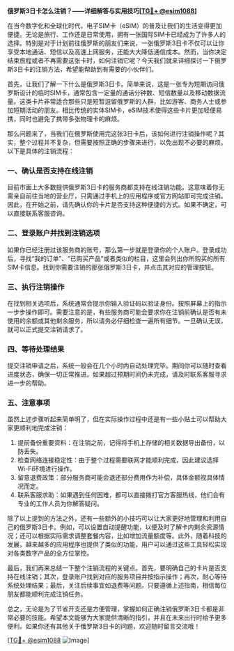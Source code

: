 **俄罗斯3日卡怎么注销？——详细解答与实用技巧[[TG💪+ @esim1088](https://t.me/s/esim1088)]**

在当今数字化和全球化时代，电子SIM卡（eSIM）的普及让我们的生活变得更加便捷。无论是旅行、工作还是日常使用，拥有一张国际SIM卡已经成为了许多人的选择。特别是对于计划前往俄罗斯的朋友们来说，一张俄罗斯3日卡不仅可以让你享受本地通话、短信以及高速上网服务，还能大大降低通信成本。然而，当你决定结束旅程或者不再需要这张卡时，如何注销它呢？今天我们就来详细探讨一下俄罗斯3日卡的注销方法，希望能帮助到有需要的小伙伴们。

首先，让我们了解一下什么是俄罗斯3日卡。简单来说，这是一张专为短期访问俄罗斯设计的临时SIM卡，通常包含一定量的通话分钟数、短信数量以及移动数据流量。这类卡片非常适合那些只是短暂逗留俄罗斯的人群，比如游客、商务人士或参加短期活动的朋友。相比传统的实体SIM卡，eSIM技术使得这些卡片更加轻便易携，同时也避免了携带多张物理卡的麻烦。

那么问题来了，当我们在俄罗斯使用完这张3日卡后，该如何进行注销操作呢？其实，整个过程并不复杂，但需要按照正确的步骤来进行，以免出现不必要的麻烦。以下是具体的注销流程：

### 一、确认是否支持在线注销
目前市面上大多数提供俄罗斯3日卡的服务商都支持在线注销功能。这意味着你无需亲自前往当地的营业厅，只需通过手机上的应用程序或官方网站即可完成注销。因此，在开始之前，请先确认你的卡片是否支持这种便捷的方式。如果不确定，可以直接联系客服咨询。

### 二、登录账户并找到注销选项
如果你已经注册过该服务商的账号，那么第一步就是登录你的个人账户。登录成功后，寻找“我的订单”、“已购买产品”或者类似的栏目，这里会列出你所购买的所有SIM卡信息。找到你需要注销的那张俄罗斯3日卡，并点击其对应的管理按钮。

### 三、执行注销操作
在找到相关选项后，系统通常会提示你输入验证码以验证身份。按照屏幕上的指示一步步操作即可。需要注意的是，有些服务商可能会要求你在注销前确认是否有未使用的余额或其他剩余服务，所以请务必仔细检查一遍所有细节。一旦确认无误，就可以正式提交注销请求了。

### 四、等待处理结果
提交注销申请之后，系统一般会在几个小时内自动处理完毕。期间你可以随时查看进度状态，确保一切正常推进。如果超过预期时间仍未完成，请及时联系客服寻求进一步的帮助。

### 五、注意事项
虽然上述步骤听起来简单明了，但在实际操作过程中还是有一些小贴士可以帮助大家更顺利地完成注销：
1. 提前备份重要资料：在注销之前，记得将手机上存储的相关数据导出备份，以防丢失。
2. 检查网络连接稳定性：由于整个过程需要联网才能顺利完成，因此建议选择Wi-Fi环境进行操作。
3. 留意退费政策：部分服务商可能会退还部分费用作为补偿，具体金额视具体情况而定。
4. 联系客服求助：如果遇到任何困难，都可以直接拨打官方客服热线，他们会有专业的工作人员为你解答疑问。

除了以上提到的方法之外，还有一些额外的小技巧可以让大家更好地管理和利用自己的俄罗斯3日卡。例如，可以设置自动提醒功能，以便及时了解卡内剩余资源情况；还可以根据实际需求调整套餐内容，比如增加流量额度等。此外，随着科技的发展，越来越多的应用程序也提供了类似的功能，用户可以通过这些工具轻松实现对各类数字产品的全方位掌控。

最后，我们再来总结一下整个注销流程的关键点。首先，要明确自己的卡片是否支持在线注销；其次，登录账户找到对应的服务项目并按指示操作；再次，耐心等待系统处理结果；最后，关注后续事宜如退费等问题。只要遵循上述指南，相信每位朋友都能顺利完成注销任务。

总之，无论是为了节省开支还是方便管理，掌握如何正确注销俄罗斯3日卡都是非常必要的技能。希望本文能够为大家提供清晰的指引，并且在未来出行时给予更多便利。如果你还有其他关于俄罗斯3日卡的问题，欢迎随时留言交流哦！

[[TG💪+ @esim1088](https://t.me/s/esim1088) ![Image](https://i.postimg.cc/4NQfJmqS/Snipaste-2025-05-13-00-14-12.png)]
